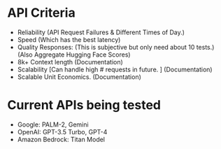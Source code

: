 # API Criteria

* Reliability (API Request Failures & Different Times of Day.)
* Speed (Which has the best latency)
* Quality Responses: (This is subjective but only need about 10 tests.) (Also Aggregate Hugging Face Scores)
* 8k+ Context length (Documentation)
* Scalability [Can handle high # requests in future. ] (Documentation)
* Scalable Unit Economics. (Documentation)

# Current APIs being tested
* Google: PALM-2, Gemini
* OpenAI: GPT-3.5 Turbo, GPT-4
* Amazon Bedrock: Titan Model
